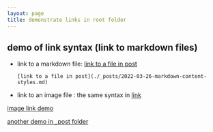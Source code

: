 ```yaml
---
layout: page
title: demonstrate links in root folder 
---
```

## demo of link syntax (link to markdown files)

- link to a markdown file: [link to a file in post](_posts/2022-03-26-markdown-content-styles.md)

    `[link to a file in post](./_posts/2022-03-26-markdown-content-styles.md)`

- link to an image file : the same syntax in [link](./_posts/2022-03-27-image-link.md)




[image link demo](./_posts/2022-03-27-image-link.md)

[another demo in _post folder](./_posts/2022-04-27-mardown-file-link-in-post-folder.md)
